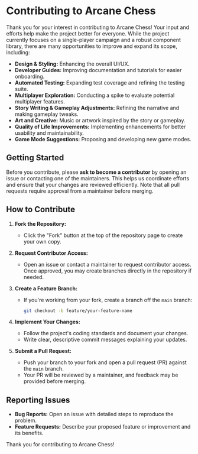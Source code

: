 # Contributing to Arcane Chess

Thank you for your interest in contributing to Arcane Chess! Your input and efforts help make the project better for everyone. While the project currently focuses on a single-player campaign and a robust component library, there are many opportunities to improve and expand its scope, including:

- **Design & Styling:** Enhancing the overall UI/UX.
- **Developer Guides:** Improving documentation and tutorials for easier onboarding.
- **Automated Testing:** Expanding test coverage and refining the testing suite.
- **Multiplayer Exploration:** Conducting a spike to evaluate potential multiplayer features.
- **Story Writing & Gameplay Adjustments:** Refining the narrative and making gameplay tweaks.
- **Art and Creative:** Music or artwork inspired by the story or gameplay.
- **Quality of Life Improvements:** Implementing enhancements for better usability and maintainability.
- **Game Mode Suggestions:** Proposing and developing new game modes.

## Getting Started

Before you contribute, please **ask to become a contributor** by opening an issue or contacting one of the maintainers. This helps us coordinate efforts and ensure that your changes are reviewed efficiently. Note that all pull requests require approval from a maintainer before merging.

## How to Contribute

1. **Fork the Repository:**

   - Click the "Fork" button at the top of the repository page to create your own copy.

2. **Request Contributor Access:**

   - Open an issue or contact a maintainer to request contributor access. Once approved, you may create branches directly in the repository if needed.

3. **Create a Feature Branch:**

   - If you're working from your fork, create a branch off the `main` branch:
     ```bash
     git checkout -b feature/your-feature-name
     ```

4. **Implement Your Changes:**

   - Follow the project's coding standards and document your changes.
   - Write clear, descriptive commit messages explaining your updates.

5. **Submit a Pull Request:**
   - Push your branch to your fork and open a pull request (PR) against the `main` branch.
   - Your PR will be reviewed by a maintainer, and feedback may be provided before merging.

## Reporting Issues

- **Bug Reports:** Open an issue with detailed steps to reproduce the problem.
- **Feature Requests:** Describe your proposed feature or improvement and its benefits.

Thank you for contributing to Arcane Chess!
